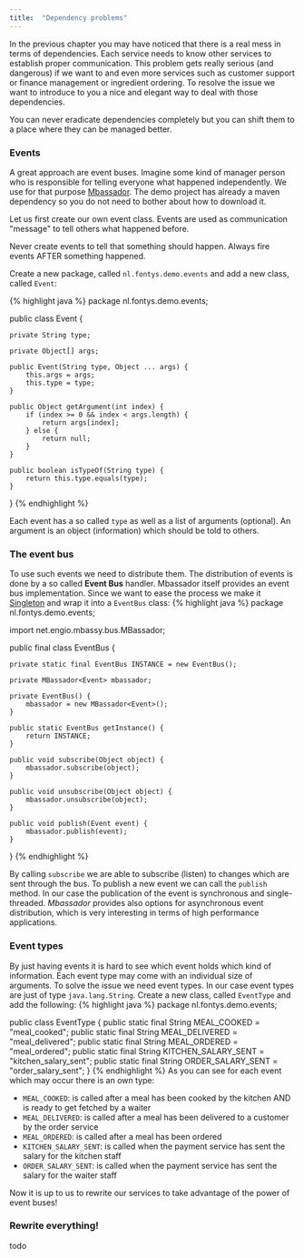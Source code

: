 ```yaml
---
title:  "Dependency problems"
---
```

In the previous chapter you may have noticed that there is a real mess in terms of dependencies. Each service needs to know other services to establish proper communication. This problem gets really serious (and dangerous) if we want to and even more services such as customer support or finance management or ingredient ordering. To resolve the issue we want to introduce to you a nice and elegant way to deal with those dependencies.

<div class="hint info"><i class="fa fa-info-circle"></i>You can never eradicate dependencies completely but you can shift them to a place where they can be managed better.</div>

### Events

A great approach are event buses. Imagine some kind of manager person who is responsible for telling everyone what happened independently. We use for that purpose [Mbassador](https://github.com/bennidi/mbassador). The demo project has already a maven dependency so you do not need to bother about how to download it.

Let us first create our own event class. Events are used as communication "message" to tell others what happened before.

<div class="hint warning"><i class="fa fa-exclamation-triangle"></i> Never create events to tell that something should happen. Always fire events AFTER something happened.</div>

Create a new package, called ```nl.fontys.demo.events``` and add a new class, called ```Event```:

{% highlight java %}
package nl.fontys.demo.events;

public class Event {

    private String type;

    private Object[] args;

    public Event(String type, Object ... args) {
        this.args = args;
        this.type = type;
    }

    public Object getArgument(int index) {
        if (index >= 0 && index < args.length) {
            return args[index];
        } else {
            return null;
        }
    }

    public boolean isTypeOf(String type) {
        return this.type.equals(type);
    }
}
{% endhighlight %}

Each event has a so called ```type``` as well as a list of arguments (optional). An argument is an object (information) which should be told to others.

### The event bus

To use such events we need to distribute them. The distribution of events is done by a so called **Event Bus** handler. Mbassador itself provides an event bus implementation. Since we want
to ease the process we make it [Singleton](https://en.wikipedia.org/wiki/Singleton_pattern) and wrap it into a ```EventBus``` class:
{% highlight java %}
package nl.fontys.demo.events;

import net.engio.mbassy.bus.MBassador;

public final class EventBus {

    private static final EventBus INSTANCE = new EventBus();

    private MBassador<Event> mbassador;

    private EventBus() {
        mbassador = new MBassador<Event>();
    }

    public static EventBus getInstance() {
        return INSTANCE;
    }

    public void subscribe(Object object) {
        mbassador.subscribe(object);
    }

    public void unsubscribe(Object object) {
        mbassador.unsubscribe(object);
    }

    public void publish(Event event) {
        mbassador.publish(event);
    }
}
{% endhighlight %}

By calling ```subscribe``` we are able to subscribe (listen) to changes which are sent through the bus. To publish a new event we can call the ```publish``` method. In our case the publication of the event is synchronous and single-threaded. *Mbassador* provides also options for asynchronous event distribution, which is very interesting in terms of high performance applications.

### Event types

By just having events it is hard to see which event holds which kind of information. Each event type may come with an individual size of arguments. To solve the issue we need event types. In our case event types are just of type ```java.lang.String```. Create a new class, called ```EventType``` and add the following:
{% highlight java %}
package nl.fontys.demo.events;

public class EventType {
    public static final String MEAL_COOKED = "meal_cooked";
    public static final String MEAL_DELIVERED = "meal_delivered";
    public static final String MEAL_ORDERED = "meal_ordered";
    public static final String KITCHEN_SALARY_SENT = "kitchen_salary_sent";
    public static final String ORDER_SALARY_SENT = "order_salary_sent";
}
{% endhighlight %}
As you can see for each event which may occur there is an own type:

* ```MEAL_COOKED```: is called after a meal has been cooked by the kitchen AND is ready to get fetched by a waiter
* ```MEAL_DELIVERED```: is called after a meal has been delivered to a customer by the order service
* ```MEAL_ORDERED```: is called after a meal has been ordered
* ```KITCHEN_SALARY_SENT```: is called when the payment service has sent the salary for the kitchen staff
* ```ORDER_SALARY_SENT```: is called when the payment service has sent the salary for the waiter staff

Now it is up to us to rewrite our services to take advantage of the power of event buses!

### Rewrite everything!

todo
